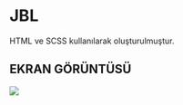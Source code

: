 <h1> JBL </h1>

HTML ve SCSS kullanılarak oluşturulmuştur.

<h2> EKRAN GÖRÜNTÜSÜ </h2>

![](jblsassproject.gif)